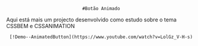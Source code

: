 <div align="center">

	#Botão Animado

</div>

Aqui está mais um projecto desenvolvido como estudo sobre o tema CSSBEM e CSSANIMATION

<div align="center">
	
	[!Demo--AnimatedButton](https://www.youtube.com/watch?v=LolGz_V-H-s)

</div>